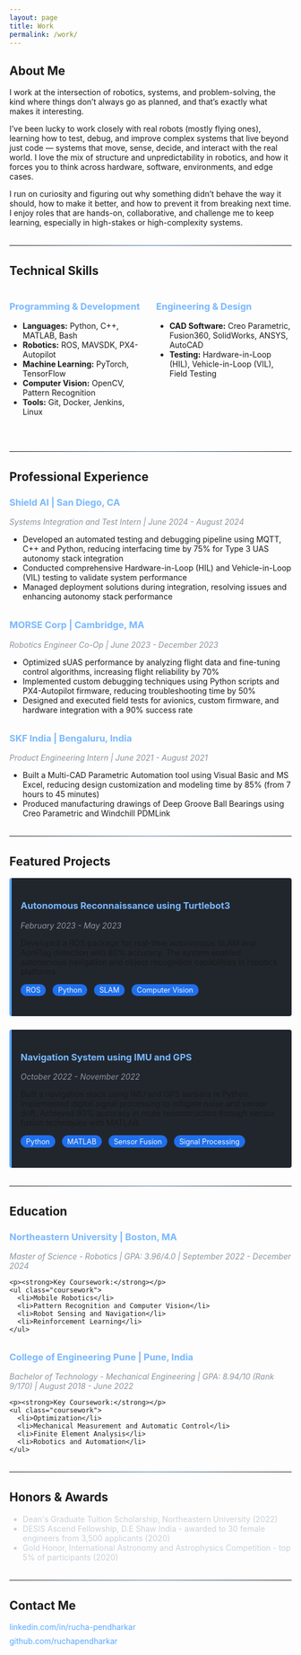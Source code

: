 ```yaml
---
layout: page
title: Work
permalink: /work/
---
```


## About Me

<div class="about-section">
<p>I work at the intersection of robotics, systems, and problem-solving, the kind where things don’t always go as planned, and that’s exactly what makes it interesting.

I’ve been lucky to work closely with real robots (mostly flying ones), learning how to test, debug, and improve complex systems that live beyond just code — systems that move, sense, decide, and interact with the real world. I love the mix of structure and unpredictability in robotics, and how it forces you to think across hardware, software, environments, and edge cases.

I run on curiosity and figuring out why something didn’t behave the way it should, how to make it better, and how to prevent it from breaking next time. I enjoy roles that are hands-on, collaborative, and challenge me to keep learning, especially in high-stakes or high-complexity systems.</p>
</div>

<hr class="divider">

## Technical Skills

<div class="skills-container">
  <div class="skills-category">
    <h3>Programming & Development</h3>
    <ul>
      <li><strong>Languages:</strong> Python, C++, MATLAB, Bash</li>
      <li><strong>Robotics:</strong> ROS, MAVSDK, PX4-Autopilot</li>
      <li><strong>Machine Learning:</strong> PyTorch, TensorFlow</li>
      <li><strong>Computer Vision:</strong> OpenCV, Pattern Recognition</li>
      <li><strong>Tools:</strong> Git, Docker, Jenkins, Linux</li>
    </ul>
  </div>
  
  <div class="skills-category">
    <h3>Engineering & Design</h3>
    <ul>
      <li><strong>CAD Software:</strong> Creo Parametric, Fusion360, SolidWorks, ANSYS, AutoCAD</li>
      <li><strong>Testing:</strong> Hardware-in-Loop (HIL), Vehicle-in-Loop (VIL), Field Testing</li>
    </ul>
  </div>
</div>

<hr class="divider">

## Professional Experience

<div class="experience-section">
  <div class="experience-item">
    <div class="experience-header">
      <h3>Shield AI | San Diego, CA</h3>
      <p class="job-title">Systems Integration and Test Intern | June 2024 - August 2024</p>
    </div>
    <ul>
      <li>Developed an automated testing and debugging pipeline using MQTT, C++ and Python, reducing interfacing time by 75% for Type 3 UAS autonomy stack integration</li>
      <li>Conducted comprehensive Hardware-in-Loop (HIL) and Vehicle-in-Loop (VIL) testing to validate system performance</li>
      <li>Managed deployment solutions during integration, resolving issues and enhancing autonomy stack performance</li>
    </ul>
  </div>

  <div class="experience-item">
    <div class="experience-header">
      <h3>MORSE Corp | Cambridge, MA</h3>
      <p class="job-title">Robotics Engineer Co-Op | June 2023 - December 2023</p>
    </div>
    <ul>
      <li>Optimized sUAS performance by analyzing flight data and fine-tuning control algorithms, increasing flight reliability by 70%</li>
      <li>Implemented custom debugging techniques using Python scripts and PX4-Autopilot firmware, reducing troubleshooting time by 50%</li>
      <li>Designed and executed field tests for avionics, custom firmware, and hardware integration with a 90% success rate</li>
    </ul>
  </div>

  <div class="experience-item">
    <div class="experience-header">
      <h3>SKF India | Bengaluru, India</h3>
      <p class="job-title">Product Engineering Intern | June 2021 - August 2021</p>
    </div>
    <ul>
      <li>Built a Multi-CAD Parametric Automation tool using Visual Basic and MS Excel, reducing design customization and modeling time by 85% (from 7 hours to 45 minutes)</li>
      <li>Produced manufacturing drawings of Deep Groove Ball Bearings using Creo Parametric and Windchill PDMLink</li>
    </ul>
  </div>
</div>

<hr class="divider">

## Featured Projects

<div class="projects-container">
  <div class="project-card">
    <h3>Autonomous Reconnaissance using Turtlebot3</h3>
    <p class="project-date">February 2023 - May 2023</p>
    <div class="project-content">
      <p>Developed a ROS package for real-time autonomous SLAM and AprilTag detection with 80% accuracy. The system enabled autonomous navigation and object recognition capabilities in robotics platforms.</p>
      <div class="project-tech">
        <span class="tech-tag">ROS</span>
        <span class="tech-tag">Python</span>
        <span class="tech-tag">SLAM</span>
        <span class="tech-tag">Computer Vision</span>
      </div>
    </div>
  </div>

  <div class="project-card">
    <h3>Navigation System using IMU and GPS</h3>
    <p class="project-date">October 2022 - November 2022</p>
    <div class="project-content">
      <p>Built a navigation stack using IMU and GPS sensors in Python. Implemented digital signal processing to mitigate noise and sensor drift. Achieved 90% accuracy in route reconstruction through sensor fusion techniques with MATLAB.</p>
      <div class="project-tech">
        <span class="tech-tag">Python</span>
        <span class="tech-tag">MATLAB</span>
        <span class="tech-tag">Sensor Fusion</span>
        <span class="tech-tag">Signal Processing</span>
      </div>
    </div>
  </div>
</div>

<hr class="divider">

## Education

<div class="education-section">
  <div class="education-item">
    <h3>Northeastern University | Boston, MA</h3>
    <p class="degree">Master of Science - Robotics | GPA: 3.96/4.0 | September 2022 - December 2024</p>
    
    <p><strong>Key Coursework:</strong></p>
    <ul class="coursework">
      <li>Mobile Robotics</li>
      <li>Pattern Recognition and Computer Vision</li>
      <li>Robot Sensing and Navigation</li>
      <li>Reinforcement Learning</li>
    </ul>
  </div>

  <div class="education-item">
    <h3>College of Engineering Pune | Pune, India</h3>
    <p class="degree">Bachelor of Technology - Mechanical Engineering | GPA: 8.94/10 (Rank 9/170) | August 2018 - June 2022</p>
    
    <p><strong>Key Coursework:</strong></p>
    <ul class="coursework">
      <li>Optimization</li>
      <li>Mechanical Measurement and Automatic Control</li>
      <li>Finite Element Analysis</li>
      <li>Robotics and Automation</li>
    </ul>
  </div>
</div>

<hr class="divider">

## Honors & Awards

<div class="awards-section">
  <ul>
    <li>Dean's Graduate Tuition Scholarship, Northeastern University (2022)</li>
    <li>DESIS Ascend Fellowship, D.E Shaw India - awarded to 30 female engineers from 3,500 applicants (2020)</li>
    <li>Gold Honor, International Astronomy and Astrophysics Competition - top 5% of participants (2020)</li>
  </ul>
</div>

<hr class="divider">


## Contact Me

<div class="contact-section">
  <ul class="contact-list">
    <li><i class="fab fa-linkedin"></i> <a href="https://www.linkedin.com/in/rucha-pendharkar/" target="_blank">linkedin.com/in/rucha-pendharkar</a></li>
    <li><i class="fab fa-github"></i> <a href="https://github.com/ruchapendharkar" target="_blank">github.com/ruchapendharkar</a></li>
  </ul>
</div>

<style>
  /* Custom CSS for portfolio page - Dark Minima Theme Compatible */
  :root {
    --accent-color: #79b8ff;
    --text-color: #c9d1d9;
    --muted-text: #8b949e;
    --bg-card: #21262d;
    --highlight: #58a6ff;
    --border-color: #30363d;
    --tag-bg: #1f6feb;
    --tag-text: #f0f6fc;
  }
  
  .header-container {
    display: flex;
    align-items: center;
    margin-bottom: 2rem;
  }
  
  .profile-image {
    width: 150px;
    height: 150px;
    border-radius: 50%;
    object-fit: cover;
    margin-right: 2rem;
    border: 3px solid var(--border-color);
  }
  
  .header-text h1 {
    margin-bottom: 0.5rem;
    color: var(--text-color);
  }
  
  .header-text h2 {
    color: var(--muted-text);
    font-weight: normal;
    margin-top: 0;
  }
  
  .divider {
    margin: 2rem 0;
    border: 0;
    height: 1px;
    background-image: linear-gradient(to right, rgba(122, 184, 255, 0), rgba(122, 184, 255, 0.6), rgba(122, 184, 255, 0));
  }
  
  .skills-container {
    display: flex;
    flex-wrap: wrap;
    justify-content: space-between;
  }
  
  .skills-category {
    flex-basis: 48%;
    margin-bottom: 1rem;
  }
  
  .skills-category h3 {
    color: var(--accent-color);
  }
  
  .experience-item, .education-item {
    margin-bottom: 2rem;
  }
  
  .experience-header h3, .education-item h3 {
    color: var(--accent-color);
  }
  
  .job-title, .degree, .project-date {
    font-style: italic;
    color: var(--muted-text);
    margin-top: 0;
  }
  
  .project-card {
    background: var(--bg-card);
    border-left: 4px solid var(--highlight);
    padding: 1rem;
    margin-bottom: 1.5rem;
    border-radius: 4px;
    transition: transform 0.2s ease;
  }
  
  .project-card:hover {
    transform: translateY(-3px);
  }
  
  .project-card h3 {
    color: var(--accent-color);
  }
  
  .project-links {
    margin-top: 1rem;
  }
  
  .project-link {
    display: inline-block;
    margin-right: 1rem;
    background: var(--highlight);
    color: #0d1117;
    padding: 0.5rem 1rem;
    border-radius: 4px;
    text-decoration: none;
    font-weight: 500;
    transition: all 0.2s ease;
  }
  
  .project-link:hover {
    background: #58a6ff;
    transform: translateY(-2px);
    box-shadow: 0 4px 8px rgba(0, 0, 0, 0.2);
  }
  
  .awards-section li, .leadership-item p {
    color: var(--text-color);
  }
  
  .contact-list {
    list-style-type: none;
    padding: 0;
  }
  
  .contact-list li {
    margin-bottom: 0.5rem;
    color: var(--text-color);
  }
  
  .contact-list a {
    color: var(--highlight);
    text-decoration: none;
    transition: color 0.2s ease;
  }
  
  .contact-list a:hover {
    color: var(--accent-color);
    text-decoration: underline;
  }
  
  .project-tech {
    margin: 0.75rem 0;
  }
  
  .tech-tag {
    display: inline-block;
    background: var(--tag-bg);
    color: var(--tag-text);
    font-size: 0.8rem;
    padding: 0.2rem 0.6rem;
    border-radius: 12px;
    margin-right: 0.5rem;
    margin-bottom: 0.5rem;
  }
  
  /* Responsive Adjustments */
  @media (max-width: 768px) {
    .header-container {
      flex-direction: column;
      text-align: center;
    }
    
    .profile-image {
      margin-right: 0;
      margin-bottom: 1rem;
    }
    
    .skills-category {
      flex-basis: 100%;
    }
  }
</style>
